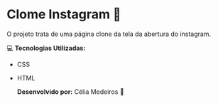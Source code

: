 # Clome Instagram 📸

O projeto trata de uma página clone da tela da abertura do instagram.

💻 **Tecnologias Utilizadas:** 

- CSS			
- HTML

  **Desenvolvido por:**  Célia Medeiros 💛
